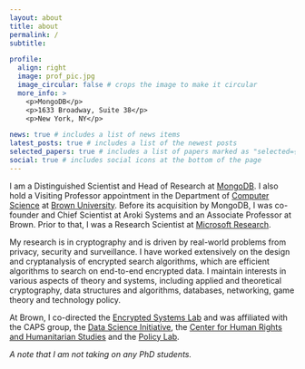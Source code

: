 ```yaml
---
layout: about
title: about
permalink: /
subtitle: 

profile:
  align: right
  image: prof_pic.jpg
  image_circular: false # crops the image to make it circular
  more_info: >
    <p>MongoDB</p>
    <p>1633 Broadway, Suite 38</p>
    <p>New York, NY</p>

news: true # includes a list of news items
latest_posts: true # includes a list of the newest posts
selected_papers: true # includes a list of papers marked as "selected={true}"
social: true # includes social icons at the bottom of the page
---
```


I am a Distinguished Scientist and Head of Research at
[MongoDB](https://mongodb.com). I also hold a Visiting Professor appointment in
the Department of [Computer Science](https://cs.brown.edu) at [Brown
University](https://brown.edu). Before its acquisition by MongoDB, I was
co-founder and Chief Scientist at Aroki Systems and an Associate Professor at
Brown.  Prior to that, I was a Research Scientist at [Microsoft
Research](https://research.microsoft.com).

My research is in cryptography and is driven by real-world problems from
privacy, security and surveillance. I have worked extensively on the design and
cryptanalysis of encrypted search algorithms, which are efficient algorithms to
search on end-to-end encrypted data. I maintain interests in various aspects of
theory and systems, including applied and theoretical cryptography, data
structures and algorithms, databases, networking, game theory and technology
policy.

At Brown, I co-directed the [Encrypted Systems Lab](https://esl.cs.brown.edu)
and was affiliated with the CAPS group, the [Data Science
Initiative](https://dsi.brown.edu), the [Center for Human Rights and
Humanitarian Studies](https://watson.brown.edu/chrhs/) and the [Policy
Lab](https://thepolicylab.brown.edu/).

*A note that I am not taking on any PhD students.*

